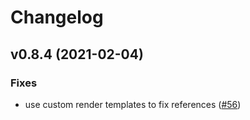 # Changelog

## v0.8.4 (2021-02-04)

### Fixes

- use custom render templates to fix references ([#56](https://github.com/thegeeklab/hugo-geekdoc/issues/56))
